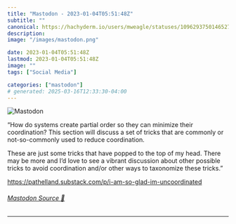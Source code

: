 ```yaml
---
title: "Mastodon - 2023-01-04T05:51:48Z"
subtitle: ""
canonical: https://hachyderm.io/users/mweagle/statuses/109629375014652796
description:
image: "/images/mastodon.png"

date: 2023-01-04T05:51:48Z
lastmod: 2023-01-04T05:51:48Z
image: ""
tags: ["Social Media"]

categories: ["mastodon"]
# generated: 2025-03-16T12:33:30-04:00
---
```

![Mastodon](/images/mastodon.png)

<p>“How do systems create partial order so they can minimize their coordination?   This section will discuss a set of tricks that are commonly or not-so-commonly used to reduce coordination. </p><p>These are just some tricks that have popped to the top of my head.  There may be more and I’d love to see a vibrant discussion about other possible tricks to avoid coordination and/or other ways to taxonomize these tricks.”</p><p><a href="https://pathelland.substack.com/p/i-am-so-glad-im-uncoordinated" target="_blank" rel="nofollow noopener noreferrer" translate="no"><span class="invisible">https://</span><span class="ellipsis">pathelland.substack.com/p/i-am</span><span class="invisible">-so-glad-im-uncoordinated</span></a></p>


###### [Mastodon Source 🐘](https://hachyderm.io/@mweagle/109629375014652796)

___
